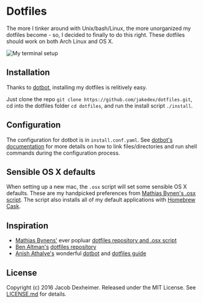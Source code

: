 # Dotfiles
The more I tinker around with Unix/bash/Linux, the more unorganized my dotfiles become - so, I decided to finally to do this right. These dotfiles should work on both Arch Linux and OS X.  

![My terminal setup](http://www.jakedex.com/img/dotfiles2.png)
## Installation
Thanks to [dotbot](https://github.com/anishathalye/dotbot), installing my dotfiles is relitively easy.

Just clone the repo `git clone https://github.com/jakedex/dotfiles.git`, cd into the dotfiles folder `cd dotfiles`, and run the install script `./install`.

## Configuration
The configuration for dotbot is in `install.conf.yaml`. See [dotbot's documentation](https://github.com/anishathalye/dotbot#configuration) for more details on how to link files/directories and run shell commands during the configuration process.

## Sensible OS X defaults
When setting up a new mac, the `.osx` script will set some sensible OS X defaults. These are my handpicked preferences from [Mathias Bynen's .osx script](https://github.com/mathiasbynens/dotfiles/blob/master/.osx). The script also installs all of my default applications with [Homebrew Cask](http://caskroom.io/). 

## Inspiration
* [Mathias Bynens'](https://mathiasbynens.be/) ever popluar [dotfiles repository and .osx script](https://github.com/mathiasbynens/dotfiles)
* [Ben Altman's](http://benalman.com/) [dotfiles repository](https://github.com/cowboy/dotfiles)
* [Anish Athalye's](http://www.anishathalye.com/) wonderful [dotbot](https://github.com/anishathalye/dotbot) and [dotfiles guide](http://www.anishathalye.com/2014/08/03/managing-your-dotfiles/)

## License
Copyright (c) 2016 Jacob Dexheimer. Released under the MIT License. See [LICENSE.md](https://github.com/jakedex/dotfiles/blob/master/LICENSE) for details.
